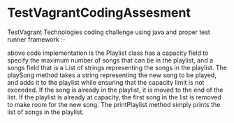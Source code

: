 # TestVagrantCodingAssesment
TestVagrant Technologies coding challenge using java and proper test runner framework :-

above code implementation is the Playlist class has a capacity field to specify the maximum number of songs that can be in the playlist, and a songs field that is a List 
of strings representing the songs in the playlist. The playSong method takes a string representing the new song to be played, and adds it to the playlist while ensuring 
that the capacity limit is not exceeded. If the song is already in the playlist, it is moved to the end of the list. If the playlist is already at capacity, the first 
song in the list is removed to make room for the new song. The printPlaylist method simply prints the list of songs in the playlist.
